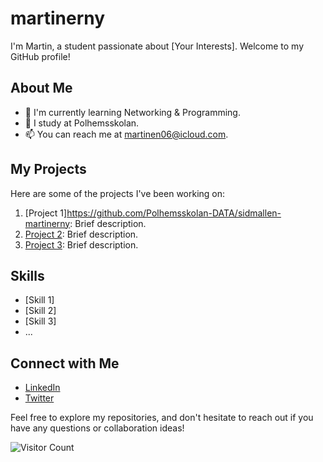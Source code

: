 # martinerny
I'm Martin, a student passionate about [Your Interests]. Welcome to my GitHub profile!

## About Me

- 🌱 I'm currently learning Networking & Programming.
- 💼 I study at Polhemsskolan.
- 📫 You can reach me at martinen06@icloud.com.

## My Projects

Here are some of the projects I've been working on:

1. [Project 1]https://github.com/Polhemsskolan-DATA/sidmallen-martinerny: Brief description.
2. [Project 2](link-to-project-2): Brief description.
3. [Project 3](link-to-project-3): Brief description.

## Skills

- [Skill 1]
- [Skill 2]
- [Skill 3]
- ...

## Connect with Me

- [LinkedIn](your-LinkedIn-profile-link)
- [Twitter](your-Twitter-profile-link)

Feel free to explore my repositories, and don't hesitate to reach out if you have any questions or collaboration ideas!

![Visitor Count](https://visitor-badge.laobi.icu/badge?page_id=your-username.your-username)
